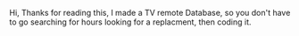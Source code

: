 Hi, Thanks for reading this, I made a TV remote Database, so you don't have to go searching for hours looking for a replacment, then coding it. 

